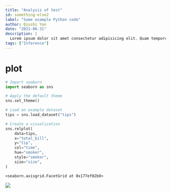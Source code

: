 ```yaml
---
title: "Analysis of test"
id: something-else2
label: "Some example Python code"
author: Qiushi Yan
date: "2021-06-31"
description: |
  Lorem ipsum dolor sit amet consectetur adipisicing elit. Quam tempore ad aut, deleniti cupiditate ullam asperiores at magni praesentium eaque.
tags: ["Inference"]
---
```


# plot

``` python
# Import seaborn
import seaborn as sns

# Apply the default theme
sns.set_theme()

# Load an example dataset
tips = sns.load_dataset("tips")

# Create a visualization
sns.relplot(
    data=tips,
    x="total_bill",
    y="tip",
    col="time",
    hue="smoker",
    style="smoker",
    size="size",
)
```

    <seaborn.axisgrid.FacetGrid at 0x177ef02b0>

![](/analysis/test_files/figure-commonmark/cell-2-output-2.png)

